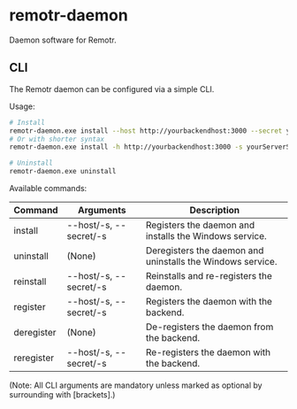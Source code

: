 # remotr-daemon

Daemon software for Remotr.

## CLI

The Remotr daemon can be configured via a simple CLI.

Usage:

```bash
# Install
remotr-daemon.exe install --host http://yourbackendhost:3000 --secret yourServerSecret
# Or with shorter syntax
remotr-daemon.exe install -h http://yourbackendhost:3000 -s yourServerSecret

# Uninstall
remotr-daemon.exe uninstall
```

Available commands:

| Command | Arguments | Description |
| ------- | --------- | ----------- |
| install | --host/-s, --secret/-s | Registers the daemon and installs the Windows service. |
| uninstall | (None) | Deregisters the daemon and uninstalls the Windows service. |
| reinstall | --host/-s, --secret/-s | Reinstalls and re-registers the daemon. |
| register | --host/-s, --secret/-s | Registers the daemon with the backend. |
| deregister | (None) | De-registers the daemon from the backend. |
| reregister | --host/-s, --secret/-s | Re-registers the daemon with the backend. |

(Note: All CLI arguments are mandatory unless marked as optional by surrounding with [brackets].)
